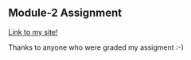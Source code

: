 ## Module-2 Assignment
[Link to my site!](https://atita1097.github.io/Coursera-WebDev/module2-assignment/index.html)

Thanks to anyone who were graded my assigment :-)
